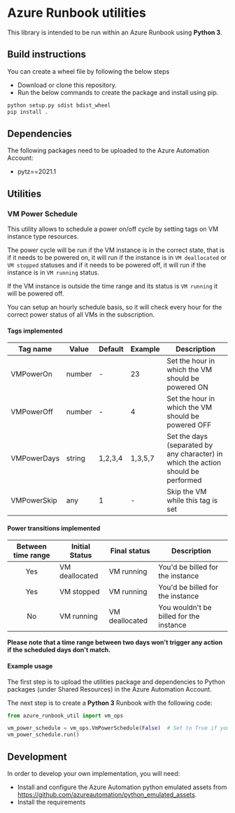 # Azure Runbook utilities

This library is intended to be run within an Azure Runbook using **Python 3**.

## Build instructions

You can create a wheel file by following the below steps

* Download or clone this repository.
* Run the below commands to create the package and install using pip.

```bash
python setup.py sdist bdist_wheel
pip install .
```

## Dependencies

The following packages need to be uploaded to the Azure Automation Account:

* pytz==2021.1

## Utilities

### VM Power Schedule

This utility allows to schedule a power on/off cycle by setting tags on VM instance type resources.

The power cycle will be run if the VM instance is in the correct state, that is if it needs to be powered on, it will
run if the instance is in `VM deallocated` or `VM stopped` statuses and if it needs to be powered off, it will run if
the instance is in `VM running` status.

If the VM instance is outside the time range and its status is `VM running` it will be powered off.

You can setup an hourly schedule basis, so it will check every hour for the correct power status of all VMs in the
subscription.

#### Tags implemented

|Tag name|Value|Default|Example|Description|
|--------|-----|-------|-------|-----------|
|VMPowerOn|number|-|23|Set the hour in which the VM should be powered ON|
|VMPowerOff|number|-|4|Set the hour in which the VM should be powered OFF|
|VMPowerDays|string|1,2,3,4|1,3,5,7|Set the days (separated by any character) in which the action should be performed|
|VMPowerSkip|any|1|-|Skip the VM while this tag is set|

#### Power transitions implemented

|Between time range|Initial Status|Final status|Description|
|:------------------:|--------------|------------|-----------|
|Yes|VM deallocated|VM running|You'd be billed for the instance|
|Yes|VM stopped|VM running|You'd be billed for the instance|
|No|VM running|VM deallocated|You wouldn't be billed for the instance|

**Please note that a time range between two days won't trigger any action if the scheduled days don't match.**

#### Example usage

The first step is to upload the utilities package and dependencies to Python packages (under Shared Resources) in the
Azure Automation Account.

The next step is to create a **Python 3** Runbook with the following code:

```python
from azure_runbook_util import vm_ops

vm_power_schedule = vm_ops.VmPowerSchedule(False)  # Set to True if you need to perform synchronous power cycle actions 
vm_power_schedule.run()
```

## Development

In order to develop your own implementation, you will need:

* Install and configure the Azure Automation python emulated assets
  from https://github.com/azureautomation/python_emulated_assets.
* Install the requirements